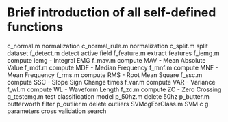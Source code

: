 # Brief introduction of all self-defined functions 

c_normal.m                   normalization
c_normal_rule.m              normalization
c_split.m                    split dataset
f_detect.m                   detect active field 
f_feature.m                  extract features
f_iemg.m                     compute iemg - Integral EMG
f_mav.m                      compute MAV - Mean Absolute Value
f_mdf.m                      compute MDF - Median Frequency
f_mnf.m                      compute MNF - Mean Frequency
f_rms.m                      compute RMS - Root Mean Square
f_ssc.m                      compute SSC - Slope Sign Change times
f_var.m                      compute VAR - Variance
f_wl.m                       compute WL - Waveform Length
f_zc.m                       compute ZC - Zero Crossing
g_testemg.m                  test classification model
p_50hz.m                     delete 50hz
p_butter.m                   butterworth filter
p_outlier.m                  delete outliers
SVMcgForClass.m              SVM c g parameters cross validation search 

